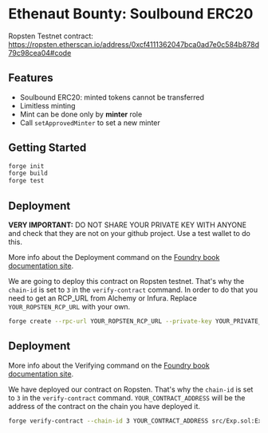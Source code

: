 # Ethenaut Bounty: Soulbound ERC20

Ropsten Testnet contract: https://ropsten.etherscan.io/address/0xcf4111362047bca0ad7e0c584b878d79c98cea04#code

## Features

- Soulbound ERC20: minted tokens cannot be transferred
- Limitless minting
- Mint can be done only by **minter** role
- Call `setApprovedMinter` to set a new minter

## Getting Started

```sh
forge init
forge build
forge test
```

## Deployment

**VERY IMPORTANT:** DO NOT SHARE YOUR PRIVATE KEY WITH ANYONE and check that they are not on your github project. Use a test wallet to do this.

More info about the Deployment command on the [Foundry book documentation site](https://book.getfoundry.sh/forge/deploying.html?highlight=deploy#deploying).

We are going to deploy this contract on Ropsten testnet. That's why the `chain-id` is set to `3` in the `verify-contract` command.
In order to do that you need to get an RCP_URL from Alchemy or Infura. Replace `YOUR_ROPSTEN_RCP_URL` with your own.

```sh
forge create --rpc-url YOUR_ROPSTEN_RCP_URL --private-key YOUR_PRIVATE_KEY src/Exp.sol:Exp
```

## Deployment

More info about the Verifying command on the [Foundry book documentation site](https://book.getfoundry.sh/forge/deploying.html?highlight=deploy#verifying).

We have deployed our contract on Ropsten. That's why the `chain-id` is set to `3` in the `verify-contract` command.
`YOUR_CONTRACT_ADDRESS` will be the address of the contract on the chain you have deployed it.

```sh
forge verify-contract --chain-id 3 YOUR_CONTRACT_ADDRESS src/Exp.sol:Exp YOUR_ETHERSCAN_API_KEY
```
